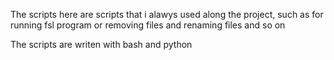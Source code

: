 The scripts here are scripts that i alawys used along the project, such as for running fsl program or removing files and renaming files and so on 

The scripts are writen with bash and  python 
